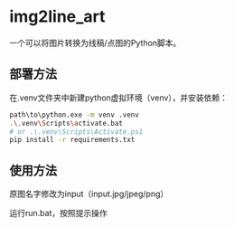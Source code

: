 # img2line_art

一个可以将图片转换为线稿/点图的Python脚本。

## 部署方法

在.venv文件夹中新建python虚拟环境（venv），并安装依赖：

```bash
path\to\python.exe -m venv .venv
.\.venv\Scripts\activate.bat
# or .\.venv\Scripts\Activate.ps1
pip install -r requirements.txt
```

## 使用方法

原图名字修改为input（input.jpg/jpeg/png）

运行run.bat，按照提示操作
